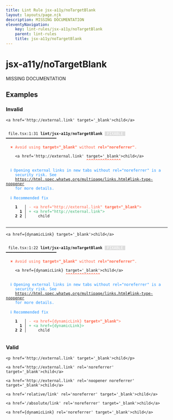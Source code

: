 ```yaml
---
title: Lint Rule jsx-a11y/noTargetBlank
layout: layouts/page.njk
description: MISSING DOCUMENTATION
eleventyNavigation:
	key: lint-rules/jsx-a11y/noTargetBlank
	parent: lint-rules
	title: jsx-a11y/noTargetBlank
---
```


# jsx-a11y/noTargetBlank

MISSING DOCUMENTATION

<!-- EVERYTHING BELOW IS AUTOGENERATED. SEE SCRIPTS FOLDER FOR UPDATE SCRIPTS hash(e04e311563a54511dc68534c686062cc50a7dcdb) -->

## Examples
### Invalid
<pre class="language-text"><code class="language-text"><<span class="token variable">a</span> <span class="token attr-name">href</span><span class="token operator">=</span><span class="token string">&apos;http://external.link&apos;</span> <span class="token attr-name">target</span><span class="token operator">=</span><span class="token string">&apos;_blank&apos;</span>>child<<span class="token operator">/</span><span class="token variable">a</span>></code></pre>
<pre class="language-text"><code class="language-text">
 <span style="text-decoration-style: dotted;">file.tsx:1:31</span> <strong>lint/jsx-a11y/noTargetBlank</strong> <span style="color: white; background-color: #ddd;"> FIXABLE </span> ━━━━━━━━━━━━━━━━━━━━━━

  <strong><span style="color: Tomato;">✖ </span></strong><span style="color: Tomato;">Avoid using </span><span style="color: Tomato;"><strong>target=&quot;_blank&quot;</strong></span><span style="color: Tomato;"> without </span><span style="color: Tomato;"><strong>rel=&quot;noreferrer&quot;</strong></span><span style="color: Tomato;">.</span>

    &lt;<span class="token variable">a</span> <span class="token attr-name">href</span><span class="token operator">=</span><span class="token string">&apos;http://external.link&apos;</span> <span class="token attr-name">target</span><span class="token operator">=</span><span class="token string">&apos;_blank&apos;</span>&gt;child&lt;<span class="token operator">/</span><span class="token variable">a</span>&gt;
                                   <span style="color: Tomato;"><strong>^</strong></span><span style="color: Tomato;"><strong>^</strong></span><span style="color: Tomato;"><strong>^</strong></span><span style="color: Tomato;"><strong>^</strong></span><span style="color: Tomato;"><strong>^</strong></span><span style="color: Tomato;"><strong>^</strong></span><span style="color: Tomato;"><strong>^</strong></span><span style="color: Tomato;"><strong>^</strong></span><span style="color: Tomato;"><strong>^</strong></span><span style="color: Tomato;"><strong>^</strong></span><span style="color: Tomato;"><strong>^</strong></span><span style="color: Tomato;"><strong>^</strong></span><span style="color: Tomato;"><strong>^</strong></span><span style="color: Tomato;"><strong>^</strong></span><span style="color: Tomato;"><strong>^</strong></span>

  <strong><span style="color: DodgerBlue;">ℹ </span></strong><span style="color: DodgerBlue;">Opening external links in new tabs without rel=&quot;noreferrer&quot; is a</span>
    <span style="color: DodgerBlue;">security risk. See </span>
    <span style="color: DodgerBlue;"><a href="https://html.spec.whatwg.org/multipage/links.html#link-type-noopener">https://html.spec.whatwg.org/multipage/links.html#link-type-noopener</a></span>
    <span style="color: DodgerBlue;">for more details.</span>

  <strong><span style="color: DodgerBlue;">ℹ </span></strong><span style="color: DodgerBlue;">Recommended fix</span>

  <strong>  </strong><strong>1</strong><strong> </strong><strong> </strong><strong> │ </strong><span style="color: Tomato;">-</span> <span style="color: Tomato;">&lt;a href=&quot;http://external.link&quot;</span><span style="color: Tomato;"><strong> target=&quot;_blank&quot;</strong></span><span style="color: Tomato;">&gt;</span>
  <strong>  </strong><strong> </strong><strong> </strong><strong>1</strong><strong> │ </strong><span style="color: MediumSeaGreen;">+</span> <span style="color: MediumSeaGreen;">&lt;a href=&quot;http://external.link&quot;&gt;</span>
  <strong>  </strong><strong>2</strong><strong> </strong><strong>2</strong><strong> │ </strong>    child

</code></pre>

---------------

<pre class="language-text"><code class="language-text"><<span class="token variable">a</span> <span class="token attr-name">href</span><span class="token operator">=</span><span class="token punctuation">{</span><span class="token variable">dynamicLink</span><span class="token punctuation">}</span> <span class="token attr-name">target</span><span class="token operator">=</span><span class="token string">&apos;_blank&apos;</span>>child<<span class="token operator">/</span><span class="token variable">a</span>></code></pre>
<pre class="language-text"><code class="language-text">
 <span style="text-decoration-style: dotted;">file.tsx:1:22</span> <strong>lint/jsx-a11y/noTargetBlank</strong> <span style="color: white; background-color: #ddd;"> FIXABLE </span> ━━━━━━━━━━━━━━━━━━━━━━

  <strong><span style="color: Tomato;">✖ </span></strong><span style="color: Tomato;">Avoid using </span><span style="color: Tomato;"><strong>target=&quot;_blank&quot;</strong></span><span style="color: Tomato;"> without </span><span style="color: Tomato;"><strong>rel=&quot;noreferrer&quot;</strong></span><span style="color: Tomato;">.</span>

    &lt;<span class="token variable">a</span> <span class="token attr-name">href</span><span class="token operator">=</span><span class="token punctuation">{</span><span class="token variable">dynamicLink</span><span class="token punctuation">}</span> <span class="token attr-name">target</span><span class="token operator">=</span><span class="token string">&apos;_blank&apos;</span>&gt;child&lt;<span class="token operator">/</span><span class="token variable">a</span>&gt;
                          <span style="color: Tomato;"><strong>^</strong></span><span style="color: Tomato;"><strong>^</strong></span><span style="color: Tomato;"><strong>^</strong></span><span style="color: Tomato;"><strong>^</strong></span><span style="color: Tomato;"><strong>^</strong></span><span style="color: Tomato;"><strong>^</strong></span><span style="color: Tomato;"><strong>^</strong></span><span style="color: Tomato;"><strong>^</strong></span><span style="color: Tomato;"><strong>^</strong></span><span style="color: Tomato;"><strong>^</strong></span><span style="color: Tomato;"><strong>^</strong></span><span style="color: Tomato;"><strong>^</strong></span><span style="color: Tomato;"><strong>^</strong></span><span style="color: Tomato;"><strong>^</strong></span><span style="color: Tomato;"><strong>^</strong></span>

  <strong><span style="color: DodgerBlue;">ℹ </span></strong><span style="color: DodgerBlue;">Opening external links in new tabs without rel=&quot;noreferrer&quot; is a</span>
    <span style="color: DodgerBlue;">security risk. See </span>
    <span style="color: DodgerBlue;"><a href="https://html.spec.whatwg.org/multipage/links.html#link-type-noopener">https://html.spec.whatwg.org/multipage/links.html#link-type-noopener</a></span>
    <span style="color: DodgerBlue;">for more details.</span>

  <strong><span style="color: DodgerBlue;">ℹ </span></strong><span style="color: DodgerBlue;">Recommended fix</span>

  <strong>  </strong><strong>1</strong><strong> </strong><strong> </strong><strong> │ </strong><span style="color: Tomato;">-</span> <span style="color: Tomato;">&lt;a href={dynamicLink}</span><span style="color: Tomato;"><strong> target=&quot;_blank&quot;</strong></span><span style="color: Tomato;">&gt;</span>
  <strong>  </strong><strong> </strong><strong> </strong><strong>1</strong><strong> │ </strong><span style="color: MediumSeaGreen;">+</span> <span style="color: MediumSeaGreen;">&lt;a href={dynamicLink}&gt;</span>
  <strong>  </strong><strong>2</strong><strong> </strong><strong>2</strong><strong> │ </strong>    child

</code></pre>
### Valid
<pre class="language-text"><code class="language-text"><<span class="token variable">p</span> <span class="token attr-name">href</span><span class="token operator">=</span><span class="token string">&apos;http://external.link&apos;</span> <span class="token attr-name">target</span><span class="token operator">=</span><span class="token string">&apos;_blank&apos;</span>>child<<span class="token operator">/</span><span class="token variable">p</span>></code></pre>
<pre class="language-text"><code class="language-text"><<span class="token variable">a</span> <span class="token attr-name">href</span><span class="token operator">=</span><span class="token string">&apos;http://external.link&apos;</span> <span class="token attr-name">rel</span><span class="token operator">=</span><span class="token string">&apos;noreferrer&apos;</span> <span class="token attr-name">target</span><span class="token operator">=</span><span class="token string">&apos;_blank&apos;</span>>child<<span class="token operator">/</span><span class="token variable">a</span>></code></pre>
<pre class="language-text"><code class="language-text"><<span class="token variable">a</span> <span class="token attr-name">href</span><span class="token operator">=</span><span class="token string">&apos;http://external.link&apos;</span> <span class="token attr-name">rel</span><span class="token operator">=</span><span class="token string">&apos;noopener noreferrer&apos;</span> <span class="token attr-name">target</span><span class="token operator">=</span><span class="token string">&apos;_blank&apos;</span>>child<<span class="token operator">/</span><span class="token variable">a</span>></code></pre>
<pre class="language-text"><code class="language-text"><<span class="token variable">a</span> <span class="token attr-name">href</span><span class="token operator">=</span><span class="token string">&apos;relative/link&apos;</span> <span class="token attr-name">rel</span><span class="token operator">=</span><span class="token string">&apos;noreferrer&apos;</span> <span class="token attr-name">target</span><span class="token operator">=</span><span class="token string">&apos;_blank&apos;</span>>child<<span class="token operator">/</span><span class="token variable">a</span>></code></pre>
<pre class="language-text"><code class="language-text"><<span class="token variable">a</span> <span class="token attr-name">href</span><span class="token operator">=</span><span class="token string">&apos;/absolute/link&apos;</span> <span class="token attr-name">rel</span><span class="token operator">=</span><span class="token string">&apos;noreferrer&apos;</span> <span class="token attr-name">target</span><span class="token operator">=</span><span class="token string">&apos;_blank&apos;</span>>child<<span class="token operator">/</span><span class="token variable">a</span>></code></pre>
<pre class="language-text"><code class="language-text"><<span class="token variable">a</span> <span class="token attr-name">href</span><span class="token operator">=</span><span class="token punctuation">{</span><span class="token variable">dynamicLink</span><span class="token punctuation">}</span> <span class="token attr-name">rel</span><span class="token operator">=</span><span class="token string">&apos;noreferrer&apos;</span> <span class="token attr-name">target</span><span class="token operator">=</span><span class="token string">&apos;_blank&apos;</span>>child<<span class="token operator">/</span><span class="token variable">a</span>></code></pre>

